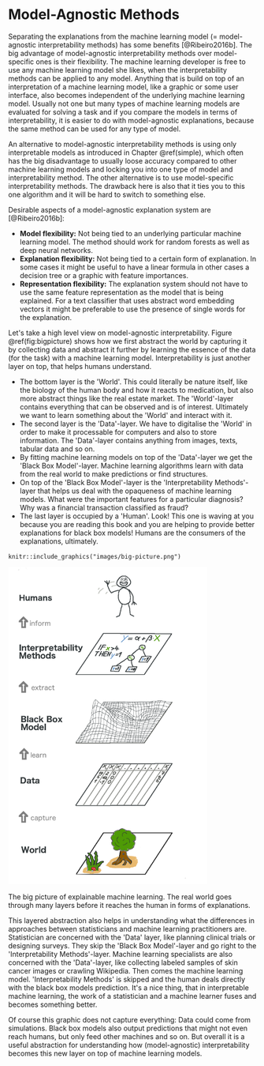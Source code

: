 Model-Agnostic Methods
======================

Separating the explanations from the machine learning model (=
model-agnostic interpretability methods) has some benefits
\[@Ribeiro2016b\]. The big advantage of model-agnostic interpretability
methods over model-specific ones is their flexibility. The machine
learning developer is free to use any machine learning model she likes,
when the interpretability methods can be applied to any model. Anything
that is build on top of an interpretation of a machine learning model,
like a graphic or some user interface, also becomes independent of the
underlying machine learning model. Usually not one but many types of
machine learning models are evaluated for solving a task and if you
compare the models in terms of interpretability, it is easier to do with
model-agnostic explanations, because the same method can be used for any
type of model.

An alternative to model-agnostic interpretability methods is using only
interpretable models as introduced in Chapter @ref(simple), which often
has the big disadvantage to usually loose accuracy compared to other
machine learning models and locking you into one type of model and
interpretability method. The other alternative is to use model-specific
interpretability methods. The drawback here is also that it ties you to
this one algorithm and it will be hard to switch to something else.

Desirable aspects of a model-agnostic explanation system are
\[@Ribeiro2016b\]:

-   **Model flexibility:** Not being tied to an underlying particular
    machine learning model. The method should work for random forests as
    well as deep neural networks.
-   **Explanation flexibility:** Not being tied to a certain form of
    explanation. In some cases it might be useful to have a linear
    formula in other cases a decision tree or a graphic with feature
    importances.
-   **Representation flexibility:** The explanation system should not
    have to use the same feature representation as the model that is
    being explained. For a text classifier that uses abstract word
    embedding vectors it might be preferable to use the presence of
    single words for the explanation.

Let's take a high level view on model-agnostic interpretability. Figure
@ref(fig:bigpicture) shows how we first abstract the world by capturing
it by collecting data and abstract it further by learning the essence of
the data (for the task) with a machine learning model. Interpretability
is just another layer on top, that helps humans understand.

-   The bottom layer is the 'World'. This could literally be nature
    itself, like the biology of the human body and how it reacts to
    medication, but also more abstract things like the real estate
    market. The 'World'-layer contains everything that can be observed
    and is of interest. Ultimately we want to learn something about the
    'World' and interact with it.
-   The second layer is the 'Data'-layer. We have to digitalise the
    'World' in order to make it processable for computers and also to
    store information. The 'Data'-layer contains anything from images,
    texts, tabular data and so on.
-   By fitting machine learning models on top of the 'Data'-layer we get
    the 'Black Box Model'-layer. Machine learning algorithms learn with
    data from the real world to make predictions or find structures.
-   On top of the 'Black Box Model'-layer is the 'Interpretability
    Methods'-layer that helps us deal with the opaqueness of machine
    learning models. What were the important features for a particular
    diagnosis? Why was a financial transaction classified as fraud?
-   The last layer is occupied by a 'Human'. Look! This one is waving at
    you because you are reading this book and you are helping to provide
    better explanations for black box models! Humans are the consumers
    of the explanations, ultimately.

<!-- -->

    knitr::include_graphics("images/big-picture.png")

<img src="images/big-picture.png" alt="The big picture of explainable machine learning. The real world goes through many layers before it reaches the human in forms of explanations." width="80%" />
<p class="caption">
The big picture of explainable machine learning. The real world goes
through many layers before it reaches the human in forms of
explanations.
</p>

This layered abstraction also helps in understanding what the
differences in approaches between statisticians and machine learning
practitioners are. Statistician are concerned with the 'Data' layer,
like planning clinical trials or designing surveys. They skip the 'Black
Box Model'-layer and go right to the 'Interpretability Methods'-layer.
Machine learning specialists are also concerned with the 'Data'-layer,
like collecting labeled samples of skin cancer images or crawling
Wikipedia. Then comes the machine learning model. 'Interpretability
Methods' is skipped and the human deals directly with the black box
models prediction. It's a nice thing, that in interpretable machine
learning, the work of a statistician and a machine learner fuses and
becomes something better.

Of course this graphic does not capture everything: Data could come from
simulations. Black box models also output predictions that might not
even reach humans, but only feed other machines and so on. But overall
it is a useful abstraction for understanding how (model-agnostic)
interpretability becomes this new layer on top of machine learning
models.
